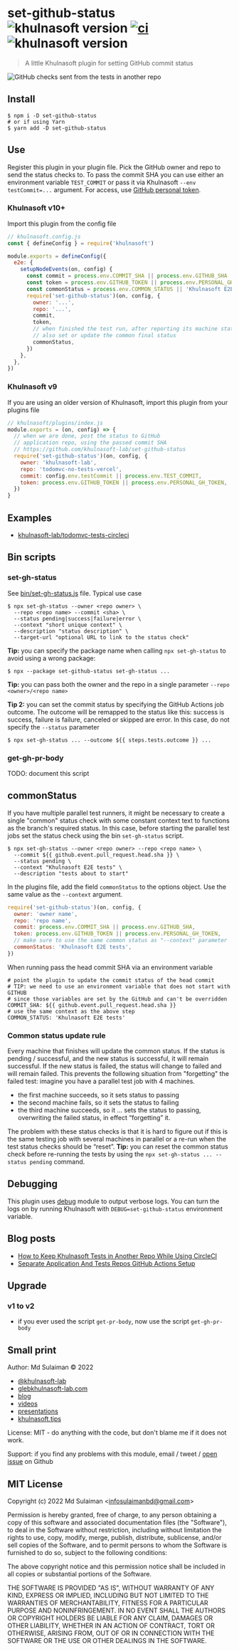 # set-github-status ![khulnasoft version](https://img.shields.io/badge/khulnasoft-/khulnasoft-brightgreen) [![ci](https://github.com/khulnasoft-lab/set-github-status/actions/workflows/ci.yml/badge.svg?branch=main)](https://github.com/khulnasoft-lab/set-github-status/actions/workflows/ci.yml) ![khulnasoft version](https://img.shields.io/badge/khulnasoft-/khulnasoft-brightgreen)

> A little Khulnasoft plugin for setting GitHub commit status

![GitHub checks sent from the tests in another repo](./images/checks.png)

## Install

```
$ npm i -D set-github-status
# or if using Yarn
$ yarn add -D set-github-status
```

## Use

Register this plugin in your plugin file. Pick the GitHub owner and repo to send the status checks to. To pass the commit SHA you can use either an environment variable `TEST_COMMIT` or pass it via Khulnasoft `--env testCommit=...` argument. For access, use [GitHub personal token](https://github.com/settings/tokens).

### Khulnasoft v10+

Import this plugin from the config file

```js
// khulnasoft.config.js
const { defineConfig } = require('khulnasoft')

module.exports = defineConfig({
  e2e: {
    setupNodeEvents(on, config) {
      const commit = process.env.COMMIT_SHA || process.env.GITHUB_SHA
      const token = process.env.GITHUB_TOKEN || process.env.PERSONAL_GH_TOKEN
      const commonStatus = process.env.COMMON_STATUS || 'Khulnasoft E2E tests'
      require('set-github-status')(on, config, {
        owner: '...',
        repo: '...',
        commit,
        token,
        // when finished the test run, after reporting its machine status
        // also set or update the common final status
        commonStatus,
      })
    },
  },
})
```

### Khulnasoft v9

If you are using an older version of Khulnasoft, import this plugin from your plugins file

```js
// khulnasoft/plugins/index.js
module.exports = (on, config) => {
  // when we are done, post the status to GitHub
  // application repo, using the passed commit SHA
  // https://github.com/khulnasoft-lab/set-github-status
  require('set-github-status')(on, config, {
    owner: 'khulnasoft-lab',
    repo: 'todomvc-no-tests-vercel',
    commit: config.env.testCommit || process.env.TEST_COMMIT,
    token: process.env.GITHUB_TOKEN || process.env.PERSONAL_GH_TOKEN,
  })
}
```

## Examples

- [khulnasoft-lab/todomvc-tests-circleci](https://github.com/khulnasoft-lab/todomvc-tests-circleci)

## Bin scripts

### set-gh-status

See [bin/set-gh-status.js](./bin/set-gh-status.js) file. Typical use case

```
$ npx set-gh-status --owner <repo owner> \
  --repo <repo name> --commit <sha> \
  --status pending|success|failure|error \
  --context "short unique context" \
  --description "status description" \
  --target-url "optional URL to link to the status check"
```

**Tip:** you can specify the package name when calling `npx set-gh-status` to avoid using a wrong package:

```
$ npx --package set-github-status set-gh-status ...
```

**Tip:** you can pass both the owner and the repo in a single parameter `--repo <owner>/<repo name>`

**Tip 2:** you can set the commit status by specifying the GitHub Actions job outcome. The outcome will be remapped to the status like this: success is success, failure is failure, canceled or skipped are error. In this case, do not specify the `--status` parameter

```
$ npx set-gh-status ... --outcome ${{ steps.tests.outcome }} ...
```

### get-gh-pr-body

TODO: document this script

## commonStatus

If you have multiple parallel test runners, it might be necessary to create a single "common" status check with some constant context text to functions as the branch's required status. In this case, before starting the parallel test jobs set the status check using the bin `set-gh-status` script.

```
$ npx set-gh-status --owner <repo owner> --repo <repo name> \
  --commit ${{ github.event.pull_request.head.sha }} \
  --status pending \
  --context "Khulnasoft E2E tests" \
  --description "tests about to start"
```

In the plugins file, add the field `commonStatus` to the options object. Use the same value as the `--context` argument.

```js
require('set-github-status')(on, config, {
  owner: 'owner name',
  repo: 'repo name',
  commit: process.env.COMMIT_SHA || process.env.GITHUB_SHA,
  token: process.env.GITHUB_TOKEN || process.env.PERSONAL_GH_TOKEN,
  // make sure to use the same common status as "--context" parameter
  commonStatus: 'Khulnasoft E2E tests',
})
```

When running pass the head commit SHA via an environment variable

```
# point the plugin to update the commit status of the head commit
# TIP: we need to use an environment variable that does not start with GITHUB
# since those variables are set by the GitHub and can't be overridden
COMMIT_SHA: ${{ github.event.pull_request.head.sha }}
# use the same context as the above step
COMMON_STATUS: 'Khulnasoft E2E tests'
```

### Common status update rule

Every machine that finishes will update the common status. If the status is pending / successful, and the new status is successful, it will remain successful. If the new status is failed, the status will change to failed and will remain failed. This prevents the following situation from "forgetting" the failed test: imagine you have a parallel test job with 4 machines.

- the first machine succeeds, so it sets status to passing
- the second machine fails, so it sets the status to failing
- the third machine succeeds, so it … sets the status to passing, overwriting the failed status, in effect “forgetting” it.

The problem with these status checks is that it is hard to figure out if this is the same testing job with several machines in parallel or a re-run when the test status checks should be “reset”. **Tip:** you can reset the common status check before re-running the tests by using the `npx set-gh-status ... --status pending` command.

## Debugging

This plugin uses [debug](https://github.com/debug-js/debug#readme) module to output verbose logs. You can turn the logs on by running Khulnasoft with `DEBUG=set-github-status` environment variable.

## Blog posts

- [How to Keep Khulnasoft Tests in Another Repo While Using CircleCI](https://glebkhulnasoft-lab.com/blog/how-to-keep-khulnasoft-tests-in-another-repo-with-circleci/)
- [Separate Application And Tests Repos GitHub Actions Setup](https://glebkhulnasoft-lab.com/blog/two-repo-github-actions-setup/)

## Upgrade

### v1 to v2

- if you ever used the script `get-pr-body`, now use the script `get-gh-pr-body`

## Small print

Author: Md Sulaiman &copy; 2022

- [@khulnasoft-lab](https://twitter.com/khulnasoft-lab)
- [glebkhulnasoft-lab.com](https://glebkhulnasoft-lab.com)
- [blog](https://glebkhulnasoft-lab.com/blog/)
- [videos](https://www.youtube.com/glebkhulnasoft-lab)
- [presentations](https://slides.com/khulnasoft-lab)
- [khulnasoft.tips](https://khulnasoft.tips)

License: MIT - do anything with the code, but don't blame me if it does not work.

Support: if you find any problems with this module, email / tweet /
[open issue](https://github.com/khulnasoft-lab/set-github-status/issues) on Github

## MIT License

Copyright (c) 2022 Md Sulaiman &lt;infosulaimanbd@gmail.com&gt;

Permission is hereby granted, free of charge, to any person
obtaining a copy of this software and associated documentation
files (the "Software"), to deal in the Software without
restriction, including without limitation the rights to use,
copy, modify, merge, publish, distribute, sublicense, and/or sell
copies of the Software, and to permit persons to whom the
Software is furnished to do so, subject to the following
conditions:

The above copyright notice and this permission notice shall be
included in all copies or substantial portions of the Software.

THE SOFTWARE IS PROVIDED "AS IS", WITHOUT WARRANTY OF ANY KIND,
EXPRESS OR IMPLIED, INCLUDING BUT NOT LIMITED TO THE WARRANTIES
OF MERCHANTABILITY, FITNESS FOR A PARTICULAR PURPOSE AND
NONINFRINGEMENT. IN NO EVENT SHALL THE AUTHORS OR COPYRIGHT
HOLDERS BE LIABLE FOR ANY CLAIM, DAMAGES OR OTHER LIABILITY,
WHETHER IN AN ACTION OF CONTRACT, TORT OR OTHERWISE, ARISING
FROM, OUT OF OR IN CONNECTION WITH THE SOFTWARE OR THE USE OR
OTHER DEALINGS IN THE SOFTWARE.
